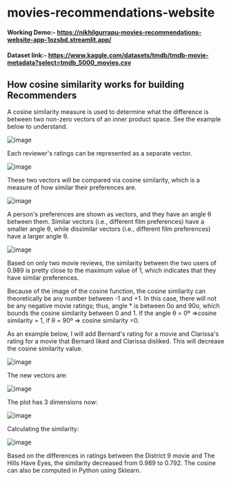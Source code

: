 # movies-recommendations-website

#### Working Demo:- https://nikhilgurrapu-movies-recommendations-website-app-1ozsbd.streamlit.app/
#### Dataset link:- https://www.kaggle.com/datasets/tmdb/tmdb-movie-metadata?select=tmdb_5000_movies.csv


## How cosine similarity works for building Recommenders
A cosine similarity measure is used to determine what the difference is between two non-zero vectors of an inner product space. See the example below to understand.

![image](https://user-images.githubusercontent.com/96330046/162226114-8f4f7a6c-528b-494a-9ec7-40ddf2523894.png)

Each reviewer's ratings can be represented as a separate vector.

![image](https://user-images.githubusercontent.com/96330046/162226350-04c1149d-30c2-47a3-8294-ca71f3b86103.png)

These two vectors will be compared via cosine similarity, which is a measure of how similar their preferences are.

![image](https://user-images.githubusercontent.com/96330046/162226461-72088b63-ebab-4106-a28f-d30d6056f899.png)

A person's preferences are shown as vectors, and they have an angle θ between them. Similar vectors (i.e., different film preferences) have a smaller angle θ, while dissimilar vectors (i.e., different film preferences) have a larger angle θ.

![image](https://user-images.githubusercontent.com/96330046/162227061-80958aa7-6f46-42a7-8d4b-2dd6a30d0a57.png)

Based on only two movie reviews, the similarity between the two users of 0.989 is pretty close to the maximum value of 1, which indicates that they have similar preferences.

Because of the image of the cosine function, the cosine similarity can theoretically be any number between -1 and +1. In this case, there will not be any negative movie ratings; thus, angle * is between 0o and 90o, which bounds the cosine similarity between 0 and 1. If the angle θ = 0º =>cosine similarity = 1, if θ = 90º => cosine similarity =0.

As an example below, I will add Bernard's rating for a movie and Clarissa's rating for a movie that Bernard liked and Clarissa disliked. This will decrease the cosine similarity value.

![image](https://user-images.githubusercontent.com/96330046/162228285-a7150cb1-468b-4d83-a1aa-54649a2e3210.png)

The new vectors are:

![image](https://user-images.githubusercontent.com/96330046/162228406-1495d42c-6e0b-407c-af0f-b8be4531dbee.png)

The plot has 3 dimensions now:

![image](https://user-images.githubusercontent.com/96330046/162228469-07065804-0def-4dea-ade1-d24c85646281.png)

Calculating the similarity:

![image](https://user-images.githubusercontent.com/96330046/162228517-2a00448b-2e0f-4362-bc80-9baa669d12a2.png)

Based on the differences in ratings between the District 9 movie and The Hills Have Eyes, the similarity decreased from 0.989 to 0.792. The cosine can also be computed in Python using Sklearn.
